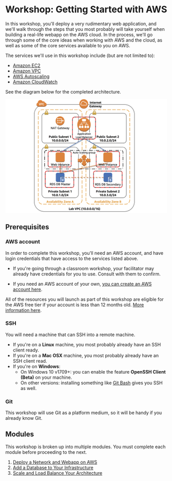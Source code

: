Workshop: Getting Started with AWS
===

In this workshop, you'll deploy a very rudimentary web application, and we'll
walk through the steps that you most probably will take yourself when building 
a real-life webapp on the AWS cloud. In the process, we'll go through some
of the core ideas when working with AWS and the cloud, as well as some of the 
core services available to you on AWS.

The services we'll use in this workshop include (but are not limited to):

- [Amazon EC2](https://aws.amazon.com/ec2)
- [Amazon VPC](https://aws.amazon.com/vpc)
- [AWS Autoscaling](https://aws.amazon.com/autoscaling/)
- [Amazon CloudWatch](https://aws.amazon.com/cloudwatch/)

See the diagram below for the completed architecture.

![Architecture](__assets/architecture.png)



## Prerequisites

### AWS account

In order to complete this workshop, you'll need an AWS account, and have login credentials
that have access to the services listed above. 

- If you're going through a classroom workshop, your facilitator may already have credentials for you to use.
  Consult with them to confirm.

- If you need an AWS account of your own, [you can create an AWS account here](https://portal.aws.amazon.com/gp/aws/developer/registration/index.html).
  
All of the resources you will launch as part of this workshop are eligible for the AWS free tier if
your account is less than 12 months old. [More information here](https://aws.amazon.com/free).

### SSH

You will need a machine that can SSH into a remote machine.

- If you're on a **Linux** machine, you most probably already have an SSH client ready.
- If you're on a **Mac OSX** machine, you most probably already have an SSH client read.
- If you're on **Windows**:
  - On Windows 10 v1709+: you can enable the feature **OpenSSH Client (Beta)** on your machine.
  - On other versions: installing something like [Git Bash](https://git-scm.com/downloads) gives you SSH as well.

### Git

This workshop will use Git as a platform medium, so it will be handy if you already know Git.



## Modules

This workshop is broken up into multiple modules.
You must complete each module before proceeding to the next.

1. [Deploy a Network and Webapp on AWS](../../tree/lab-01)
2. [Add a Database to Your Infrastructure](../../tree/lab-02)
3. [Scale and Load Balance Your Architecture](../../tree/lab-03)

